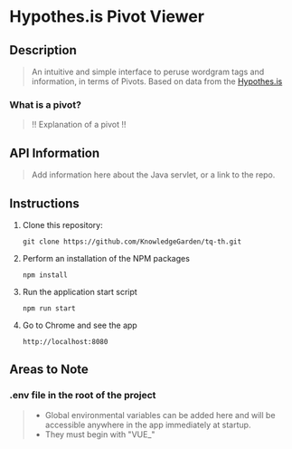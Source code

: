 # Hypothes.is Pivot Viewer

## Description
> An intuitive and simple interface to peruse wordgram tags and information, in terms of Pivots. Based on data from the [Hypothes.is](https://hypothes.is)

### What is a pivot?
> !! Explanation of a pivot !!
## API Information
> Add information here about the Java servlet, or a link to the repo.

## Instructions
1. Clone this repository:
    ```
    git clone https://github.com/KnowledgeGarden/tq-th.git
    ```
1. Perform an installation of the NPM packages
    ```
    npm install
    ```
1. Run the application start script
    ```
    npm run start
    ```
1. Go to Chrome and see the app
    ```
    http://localhost:8080
    ```

## Areas to Note
### .env file in the root of the project
> - Global environmental variables can be added here and will be accessible anywhere in the app immediately at startup.
> - They must begin with "VUE_"